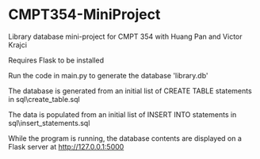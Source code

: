 # CMPT354-MiniProject
Library database mini-project for CMPT 354 with Huang Pan and Victor Krajci

Requires Flask to be installed

Run the code in main.py to generate the database 'library.db'

The database is generated from an initial list of CREATE TABLE statements in sql\create_table.sql

The data is populated from an initial list of INSERT INTO statements in sql\insert_statements.sql

While the program is running, the database contents are displayed on a Flask server at http://127.0.0.1:5000

